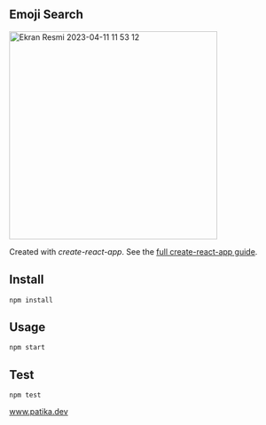 Emoji Search
---

<img width="375" alt="Ekran Resmi 2023-04-11 11 53 12" src="https://user-images.githubusercontent.com/86923236/231111472-761def81-5db0-4620-a3da-bca2124f7be2.png">


Created with *create-react-app*. See the [full create-react-app guide](https://github.com/facebookincubator/create-react-app/blob/master/packages/react-scripts/template/README.md).



Install
---

`npm install`



Usage
---

`npm start`



Test
---

`npm test`

www.patika.dev
